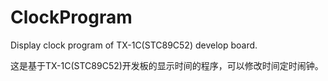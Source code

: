 # ClockProgram
Display clock program of  TX-1C(STC89C52) develop board.

这是基于TX-1C(STC89C52)开发板的显示时间的程序，可以修改时间定时闹钟。
